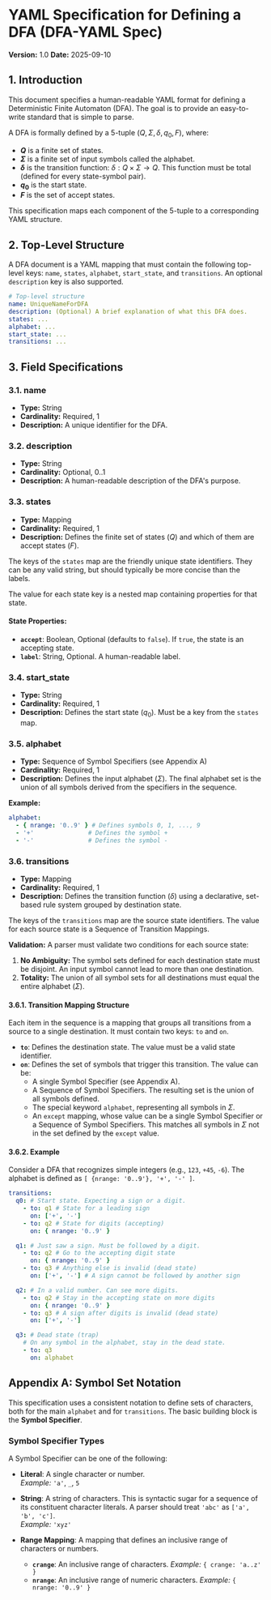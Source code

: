# YAML Specification for Defining a DFA (DFA-YAML Spec)

**Version:** 1.0
**Date:** 2025-09-10

## 1. Introduction

This document specifies a human-readable YAML format for defining a Deterministic Finite Automaton (DFA). The goal is to provide an easy-to-write standard that is simple to parse.

A DFA is formally defined by a 5-tuple $(Q, \Sigma, \delta, q_0, F)$, where:

-   **$Q$** is a finite set of states.
-   **$\Sigma$** is a finite set of input symbols called the alphabet.
-   **$\delta$** is the transition function: $\delta: Q \times \Sigma \to Q$. This function must be total (defined for every state-symbol pair).
-   **$q_0$** is the start state.
-   **$F$** is the set of accept states.

This specification maps each component of the 5-tuple to a corresponding YAML structure.

## 2. Top-Level Structure

A DFA document is a YAML mapping that must contain the following top-level keys: `name`, `states`, `alphabet`, `start_state`, and `transitions`. An optional `description` key is also supported.

```yaml
# Top-level structure
name: UniqueNameForDFA
description: (Optional) A brief explanation of what this DFA does.
states: ...
alphabet: ...
start_state: ...
transitions: ...
````

## 3. Field Specifications

### 3.1. name

  - **Type:** String
  - **Cardinality:** Required, 1
  - **Description:** A unique identifier for the DFA.

### 3.2. description

  - **Type:** String
  - **Cardinality:** Optional, 0..1
  - **Description:** A human-readable description of the DFA's purpose.

### 3.3. states

  - **Type:** Mapping
  - **Cardinality:** Required, 1
  - **Description:** Defines the finite set of states ($Q$) and which of them are accept states ($F$).

The keys of the `states` map are the friendly unique state identifiers. They can be any valid string, but should typically be more concise than the labels.

The value for each state key is a nested map containing properties for that state.

#### State Properties:

  - **`accept`**: Boolean, Optional (defaults to `false`). If `true`, the state is an accepting state.
  - **`label`**: String, Optional. A human-readable label.

### 3.4. start_state

  - **Type:** String
  - **Cardinality:** Required, 1
  - **Description:** Defines the start state ($q_0$). Must be a key from the `states` map.

### 3.5. alphabet

  - **Type:** Sequence of Symbol Specifiers (see Appendix A)
  - **Cardinality:** Required, 1
  - **Description:** Defines the input alphabet ($\Sigma$). The final alphabet set is the union of all symbols derived from the specifiers in the sequence.

**Example:**

```yaml
alphabet:
  - { nrange: '0..9' } # Defines symbols 0, 1, ..., 9
  - '+'               # Defines the symbol +
  - '-'               # Defines the symbol -
```

### 3.6. transitions

  - **Type:** Mapping
  - **Cardinality:** Required, 1
  - **Description:** Defines the transition function ($\delta$) using a declarative, set-based rule system grouped by destination state.

The keys of the `transitions` map are the source state identifiers. The value for each source state is a Sequence of Transition Mappings.

**Validation:** A parser must validate two conditions for each source state:

1.  **No Ambiguity:** The symbol sets defined for each destination state must be disjoint. An input symbol cannot lead to more than one destination.
2.  **Totality:** The union of all symbol sets for all destinations must equal the entire alphabet ($\Sigma$).

#### 3.6.1. Transition Mapping Structure

Each item in the sequence is a mapping that groups all transitions from a source to a single destination. It must contain two keys: `to` and `on`.

  - **`to`**: Defines the destination state. The value must be a valid state identifier.
  - **`on`**: Defines the set of symbols that trigger this transition. The value can be:
      - A single Symbol Specifier (see Appendix A).
      - A Sequence of Symbol Specifiers. The resulting set is the union of all symbols defined.
      - The special keyword `alphabet`, representing all symbols in $\Sigma$.
      - An `except` mapping, whose value can be a single Symbol Specifier or a Sequence of Symbol Specifiers. This matches all symbols in $\Sigma$ not in the set defined by the `except` value.

#### 3.6.2. Example

Consider a DFA that recognizes simple integers (e.g., `123`, `+45`, `-6`). The alphabet is defined as `[ {nrange: '0..9'}, '+', '-' ]`.

```yaml
transitions:
  q0: # Start state. Expecting a sign or a digit.
    - to: q1 # State for a leading sign
      on: ['+', '-']
    - to: q2 # State for digits (accepting)
      on: { nrange: '0..9' }

  q1: # Just saw a sign. Must be followed by a digit.
    - to: q2 # Go to the accepting digit state
      on: { nrange: '0..9' }
    - to: q3 # Anything else is invalid (dead state)
      on: ['+', '-'] # A sign cannot be followed by another sign

  q2: # In a valid number. Can see more digits.
    - to: q2 # Stay in the accepting state on more digits
      on: { nrange: '0..9' }
    - to: q3 # A sign after digits is invalid (dead state)
      on: ['+', '-']

  q3: # Dead state (trap)
    # On any symbol in the alphabet, stay in the dead state.
    - to: q3
      on: alphabet
```

## Appendix A: Symbol Set Notation

This specification uses a consistent notation to define sets of characters, both for the main `alphabet` and for `transitions`. The basic building block is the **Symbol Specifier**.

### Symbol Specifier Types

A Symbol Specifier can be one of the following:

  - **Literal**: A single character or number.  
    *Example:* `'a'`, `_`, `5`

  - **String**: A string of characters. This is syntactic sugar for a sequence of its constituent character literals. A parser should treat `'abc'` as `['a', 'b', 'c']`.  
    *Example:* `'xyz'`

  - **Range Mapping**: A mapping that defines an inclusive range of characters or numbers.

      - **`crange`**: An inclusive range of characters. *Example:* `{ crange: 'a..z' }`
      - **`nrange`**: An inclusive range of numeric characters. *Example:* `{ nrange: '0..9' }`